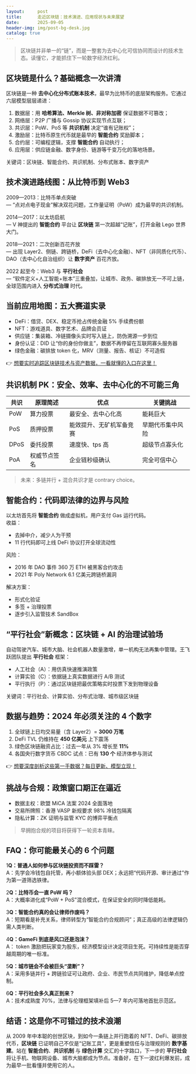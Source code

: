 ```yaml
---
layout:     post
title:      走近区块链：技术演进、应用现状与未来展望
date:       2025-09-05
header-img: img/post-bg-desk.jpg
catalog: true
---
```


> 区块链并非单一的“链”，而是一整套为去中心化可信协同而设计的技术生态。读懂它，才能抓住下一轮数字经济红利。

## 区块链是什么？基础概念一次讲清

区块链是一种 **去中心化分布式账本技术**，最早为比特币的底层架构服务。它通过六层模型层层递进：  
1. 数据层：用 **哈希算法、Merkle 树、非对称加密** 保证数据不可篡改；  
2. 网络层：P2P 广播与 Gossip 协议实现节点互联；  
3. 共识层：PoW、PoS 等 **共识机制** 决定“谁有记账权”；  
4. 激励层：比特币原生代币就是最早的 **智能合约** 奖励脚本；  
5. 合约层：可编程逻辑，支撑 **智能合约** 自动执行；  
6. 应用层：供应链金融、数字身份、链游等千变万化的落地场景。

关键词：区块链、智能合约、共识机制、分布式账本、数字资产

## 技术演进路线图：从比特币到 Web3

2009—2013：比特币单点突破  
— “点对点电子现金”解决双花问题，工作量证明（PoW）成为最早的共识机制。  

2014—2017：以太坊启航  
— V 神提出的 **智能合约** 平台让 **区块链** 第一次超越“记账”，打开金融 Lego 世界大门。  

2018—2021：二次创新百花齐放  
— 出现 Layer2、侧链、跨链桥，DeFi（去中心化金融）、NFT（非同质化代币）、DAO（去中心化自治组织）让 **数字资产** 百花齐放。  

2022 起至今：Web3 与 **平行社会**  
— “软件定义+人工智能+账本”三重叠加，让城市、政务、碳排放无一不可上链，全球范围内进入 **分布式治理** 时代。

## 当前应用地图：五大赛道实录

- DeFi：借贷、DEX、稳定币抢占传统金融 5% 手续费份额  
- NFT：游戏道具、数字艺术、品牌会员证  
- 供应链：集装箱、冷链摄像头实时写入链上，防伪溯源一步到位  
- 身份认证：DID 让“你的身份你做主”，数据不再停留在互联网寡头服务器  
- 绿色金融：碳排放 token 化，MRV（测量、报告、核证）不可造假

👉 [想要实时追踪区块链技术与资产数据，一看就懂的入口在这里！](https://okxdog.com/)

## 共识机制 PK：安全、效率、去中心化的不可能三角

| 共识 | 原理简述 | 优点 | 关键挑战 |
|---|---|---|---|
PoW | 算力投票 | 最安全、去中心化高 | 能耗巨大 |
PoS | 质押投票 | 能效提升、无矿机军备竞赛 | 早期代币集中风险 |
DPoS | 委托投票 | 速度快、tps 高 | 超级节点寡头化 |
PoA | 权威节点签名 | 企业链秒级确认 | 完全可信中心 |

> 未来：多链并行 + 混合共识才是 contrary choice。

## 智能合约：代码即法律的边界与风险

以太坊首先将 **智能合约** 做成虚拟机，用户支付 Gas 运行代码。  
收益：  
- 去掉中介，减少人为干预  
- 11 行代码即可上线 DeFi 协议打开全球流动性  

风险：  
- 2016 年 DAO 事件 360 万 ETH 被黑客合约攻击  
- 2021 年 Poly Network 6.1 亿美元跨链桥漏洞  

解决方案：  
- 形式化验证  
- 多签 + 治理投票  
- 逐步引入监管技术 SandBox

## “平行社会”新概念：区块链 + AI 的治理试验场

自动驾驶汽车、城市大脑、社会机器人数量激增，单一机构无法再集中管理。王飞跃团队提出 **平行社会** 框架：  
- 人工社会（A）：用仿真快速推演政策  
- 计算实验（C）：依据链上真实数据进行 A/B 测试  
- 平行执行（P）：通过区块链把最优策略实时投票下发到物理设备  

关键词：平行社会、计算实验、分布式治理、城市级区块链

## 数据与趋势：2024 年必须关注的 4 个数字

1. 全球链上日均交易量（含 Layer2）= **3000 万笔**  
2. DeFi TVL 仍维持在 **450 亿美元** 上下震荡  
3. 绿色区块链融资占比：过去一年从 3% 增长至 **11%**  
4. 各国央行数字货币 CBDC 试点：已有 **130 个** 经济体参与测试  

👉 [想要深度剖析这些第一手数据？每日更新、模型立现！](https://okxdog.com/)

## 挑战与合规：政策窗口期正在逼近

- 数据主权：欧盟 MiCA 法案 2024 全面落地  
- 交易所牌照：香港 VASP 新规要求 98% 冷钱包隔离  
- 隐私计算：ZK 证明与监管 KYC 的博弈平衡点  

> 早拥抱合规的项目将获得下一轮资本青睐。

## FAQ：你可能最关心的 6 个问题

1**Q：普通人如何参与区块链投资而不踩雷？**  
A：先学会冷钱包自托管，再小额体验头部 DEX；永远把“代码开源、审计通过”作为第一道筛选铁律。

2**Q：比特币会一直 PoW 吗？**  
A：大概率进化成“PoW + PoS”混合模式，在保证安全的同时降低能耗。

3**Q：智能合约真的会让律师作废吗？**  
A：短期看是补充关系，律师转型为“智能合约合规顾问”；真正高级的法律逻辑仍需人类判断。

4**Q：GameFi 到底是风口还是泡沫？**  
A： token 激励把玩家变为股东，经济模型设计决定项目生死。可持续性是能否穿越周期的唯一标准。

5**Q：城市链会不会被巨头“垄断”？**  
A：采用多链并行 + 跨链验证可让政府、企业、市民节点共同维护，降低单点控制。

6**Q：平行社会多久真正到来？**  
A：技术成熟度 70%，法律与伦理框架填补后 5—7 年内可落地首批示范区。

## 结语：这是你不可错过的技术浪潮

从 2009 年中本聪的创世区块，到如今一条链上并行跑着的 NFT、DeFi、碳排放代币，**区块链** 已证明自己不仅是“记账工具”，更是重塑信任与治理规则的 **数字基建**。站在 **智能合约**、**共识机制** 与 **绿色计算** 交汇的十字路口，下一步的 **平行社会** 将让手机、物联网设备、城市大脑都成为节点。准备好，在下一波红利爆发前，成为最早一批看懂并使用它的人。